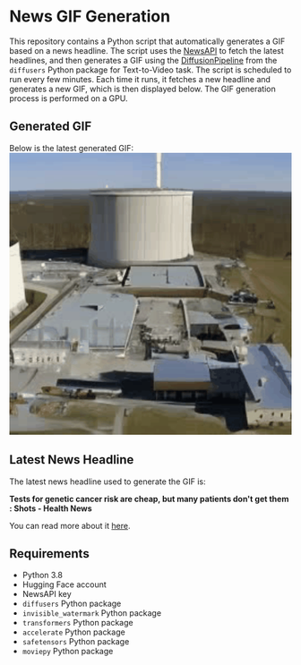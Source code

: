 # News GIF Generation
This repository contains a Python script that automatically generates a GIF based on a news headline. The script uses the [NewsAPI](https://newsapi.org/) to fetch the latest headlines, and then generates a GIF using the [DiffusionPipeline](https://github.com/huggingface/diffusers) from the `diffusers` Python package for Text-to-Video task.
The script is scheduled to run every few minutes. Each time it runs, it fetches a new headline and generates a new GIF, which is then displayed below. The GIF generation process is performed on a GPU.

## Generated GIF
Below is the latest generated GIF:
![Generated GIF](output.gif?raw=true&v=1691062441)

## Latest News Headline
The latest news headline used to generate the GIF is:

**Tests for genetic cancer risk are cheap, but many patients don't get them : Shots - Health News**

You can read more about it [here](https://www.npr.org/sections/health-shots/2023/08/02/1191419631/cancer-risk-test-genetic-genes-inexpensive-why-dont-more-people-get-tested).

## Requirements
- Python 3.8
- Hugging Face account
- NewsAPI key
- `diffusers` Python package
- `invisible_watermark` Python package
- `transformers` Python package
- `accelerate` Python package
- `safetensors` Python package
- `moviepy` Python package
